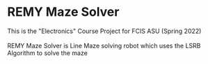 # REMY Maze Solver
This is the "Electronics" Course Project for FCIS ASU (Spring 2022) 
<br>
<br>
REMY Maze Solver is Line Maze solving robot which uses the LSRB Algorithm to solve the maze
